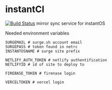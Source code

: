 # instantCI

[![Build Status](https://travis-ci.com/instantOS/instantCI.svg?branch=master)](https://travis-ci.com/instantOS/instantCI)
mirror sync service for instantOS

Needed environment variables

``` 
SURGEMAIL # surge.sh account email
SURGEPASS # token found in netrc
INSTANTOSNAME # surge site prefix

NETLIFY_AUTH_TOKEN # netlify authentification
NETLIFYID # id of site to deploy to

FIREBASE_TOKEN # firenase login

VERCELTOKEN # vercel login
```
